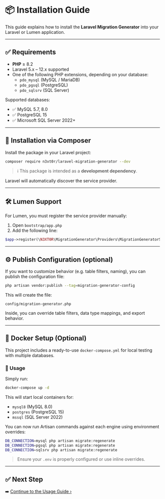 # 📦 Installation Guide

This guide explains how to install the **Laravel Migration Generator** into your Laravel or Lumen application.

---

## ✅ Requirements

- **PHP** ≥ 8.2
- Laravel 5.x – 12.x supported
- One of the following PHP extensions, depending on your database:
    - `pdo_mysql` (MySQL / MariaDB)
    - `pdo_pgsql` (PostgreSQL)
    - `pdo_sqlsrv` (SQL Server)

Supported databases:

- ✅ MySQL 5.7, 8.0
- ✅ PostgreSQL 15
- ✅ Microsoft SQL Server 2022+

---

## 🚀 Installation via Composer

Install the package in your Laravel project:

```bash
composer require n3xt0r/laravel-migration-generator --dev
```

> ℹ️ This package is intended as a **development dependency**.

Laravel will automatically discover the service provider.

---

## 🛠 Lumen Support

For Lumen, you must register the service provider manually:

1. Open `bootstrap/app.php`
2. Add the following line:

```php
$app->register(\N3XT0R\MigrationGenerator\Providers\MigrationGeneratorServiceProvider::class);
```

---

## ⚙️ Publish Configuration (optional)

If you want to customize behavior (e.g. table filters, naming), you can publish the configuration file:

```bash
php artisan vendor:publish --tag=migration-generator-config
```

This will create the file:

```
config/migration-generator.php
```

Inside, you can override table filters, data type mappings, and export behavior.

---

## 🐳 Docker Setup (Optional)

This project includes a ready-to-use `docker-compose.yml` for local testing with multiple databases.

### 🔧 Usage

Simply run:

```bash
docker-compose up -d
```

This will start local containers for:

- `mysql8` (MySQL 8.0)
- `postgres` (PostgreSQL 15)
- `mssql` (SQL Server 2022)

You can now run Artisan commands against each engine using environment overrides:

```bash
DB_CONNECTION=mysql php artisan migrate:regenerate
DB_CONNECTION=pgsql php artisan migrate:regenerate
DB_CONNECTION=sqlsrv php artisan migrate:regenerate
```

> Ensure your `.env` is properly configured or use inline overrides.

---

## ✅ Next Step

➡️ [Continue to the Usage Guide ›](usage.md)
